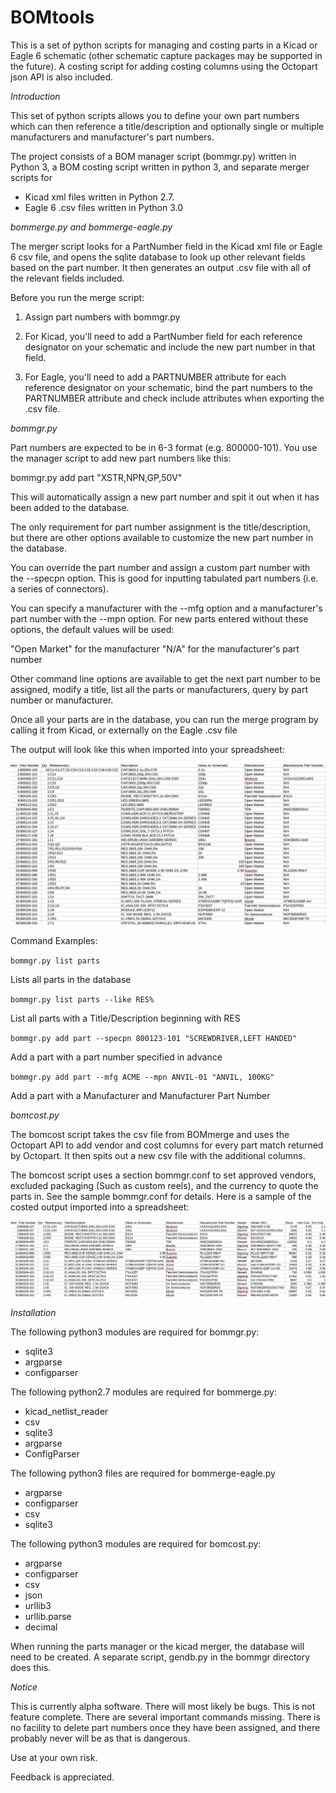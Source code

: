 **BOMtools**
=========
This is a set of python scripts for managing and costing parts in a Kicad or Eagle 6 schematic 
(other schematic capture packages may be supported in the future). A costing script for
adding costing columns using the Octopart json API is also included.

*Introduction*

This set of python scripts allows you to define your own part numbers
which can then reference a title/description and optionally single
or multiple manufacturers and manufacturer's part numbers.

The project consists of a BOM manager script (bommgr.py) written in
Python 3, a BOM costing script written in python 3,
and separate merger scripts for
 
 * Kicad xml files written in Python 2.7.
 * Eagle 6 .csv files written in Python 3.0

*bommerge.py and bommerge-eagle.py* 

The merger script looks for a PartNumber field in the Kicad xml file
or Eagle 6 csv file, and opens the sqlite database to look up other
relevant fields based on the part number. It then generates an
output .csv file with all of the relevant fields included.

Before you run the merge script:

1. Assign part numbers with bommgr.py

2. For Kicad, you'll need to add a PartNumber field for each reference
designator on your schematic and include the new part number in
that field.

3. For Eagle, you'll need to add a PARTNUMBER attribute for each reference
designator on your schematic, bind the part numbers to the PARTNUMBER attribute
and check include attributes when exporting the .csv file.

*bommgr.py*

Part numbers are expected to be in 6-3 format (e.g. 800000-101). You use
the manager script to add new part numbers like this:

bommgr.py add part "XSTR,NPN,GP,50V"

This will automatically assign a new part number and spit it out
when it has been added to the database.

The only requirement for part number assignment
is the title/description, but there are other options available to
customize the new part number in the database.

You can override the part number and assign a custom part number with
the --specpn option. This is good for inputting tabulated part numbers
(i.e. a series of connectors).

You can specify a manufacturer with the --mfg option and a
manufacturer's part number with the --mpn option. For new parts entered
without these options, the default values will be used:

"Open Market" for the manufacturer
"N/A" for the manufacturer's part number

Other command line options are available to get the next part number to
be assigned, modify a title, list all the parts or manufacturers, query
by part number or manufacturer.

Once all your parts are in the database, you can run the merge program
by calling it from Kicad, or externally on the Eagle .csv file

The output will look like this when imported into your spreadsheet:

![ProjectPicture](Screenshot.png)

Command Examples:

`bommgr.py list parts`

Lists all parts in the database

`bommgr.py list parts --like RES%`

List all parts with a Title/Description beginning with RES

`bommgr.py add part --specpn 800123-101 "SCREWDRIVER,LEFT HANDED"`

Add a part with a part number specified in advance

`bommgr.py add part --mfg ACME --mpn ANVIL-01 "ANVIL, 100KG"`

Add a part with a Manufacturer and Manufacturer Part Number


*bomcost.py*

The bomcost script takes the csv file from BOMmerge and uses the Octopart
API to add vendor and cost columns for every part match returned by Octopart.
It then spits out a new csv file with the additional columns. 

The bomcost script uses a section bommgr.conf to set approved vendors, excluded
packaging (Such as custom reels), and the currency to quote the parts
in. See the sample bommgr.conf for details. Here is a sample of the costed 
output imported into a spreadsheet:

![ProjectPicture](ScreenshotCost.png)


*Installation*

The following python3 modules are required for bommgr.py:

* sqlite3
* argparse
* configparser

The following python2.7 modules are required for bommerge.py:

* kicad_netlist_reader
* csv
* sqlite3
* argparse
* ConfigParser

The following python3 files are required for bommerge-eagle.py

* argparse
* configparser
* csv
* sqlite3


The following python3 modules are required for bomcost.py:

* argparse
* configparser
* csv
* json
* urllib3
* urllib.parse
* decimal

When running the parts manager or the kicad merger, the database will
need to be created. A separate script, gendb.py in the bommgr
directory does this.

*Notice*

This is currently alpha software. There will most likely be bugs. This is not feature complete. There
are several important commands missing. There is no facility to delete part numbers once they have been
assigned, and there probably never will be as that is dangerous. 

Use at your own risk.

Feedback is appreciated.





